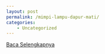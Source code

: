 ```yaml
---
layout: post
permalink: /mimpi-lampu-dapur-mati/
categories:
    - Uncategorized
---
```


[Baca Selengkapnya](/08)